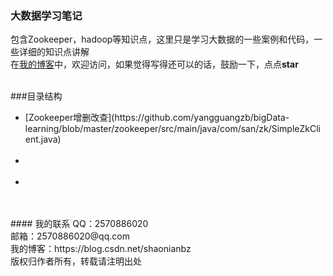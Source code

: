### 大数据学习笔记
包含Zookeeper，hadoop等知识点，这里只是学习大数据的一些案例和代码，一些详细的知识点讲解<br/>
在[我的博客](https://blog.csdn.net/shaonianbz)中，欢迎访问，如果觉得写得还可以的话，鼓励一下，点点**star** <br/>

<br/>
###目录结构
<br/>
<ul>
  <li>[Zookeeper增删改查](https://github.com/yangguangzb/bigData-learning/blob/master/zookeeper/src/main/java/com/san/zk/SimpleZkClient.java)</li><br/>
  
  <li></li><br/>
  
  <li></li><br/>
  
</ul>

<br/>
#### 我的联系
QQ：2570886020             <br/>
邮箱：2570886020@qq.com    </br>
我的博客：https://blog.csdn.net/shaonianbz </br>
版权归作者所有，转载请注明出处







